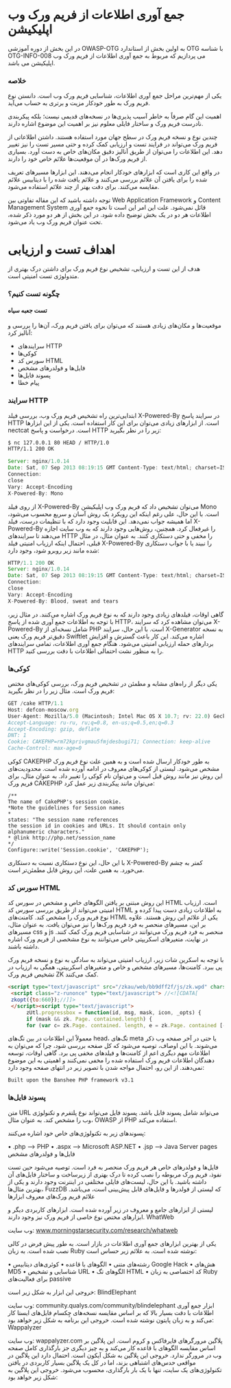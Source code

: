 # جمع آوری اطلاعات از فریم ورک وب اپلیکیشن

در این بخش از دوره آموزشی OWASP-OTG به اولین بخش از استاندارد OTG با شناسه OTG-INFO-008 می پردازیم که مربوط به جمع آوری اطلاعات از فریم ورک وب اپلیکیشن می باشد.
### خلاصه

یکی از مهم‌ترین مراحل جمع آوری اطلاعات، شناسایی فریم ورک وب است. دانستن نوع فریم ورک به طور خودکار مزیت و برتری به حساب می‌آید.

اهمیت این گام صرفاً به خاطر آسیب پذیری‌ها در نسخه‌های قدیمی نیست؛ بلکه پیکربندی نادرست فریم ورک و ساختار فایلی معلوم نیز بر اهمیت این موضوع اشاره دارند.

چندین نوع و نسخه فریم ورک در سطح جهان مورد استفاده هستند. داشتن اطلاعاتی از فریم ورک می‌تواند در فرایند تست و ارزیابی کمک کرده و حتی مسیر تست را نیز تغییر دهد. این اطلاعات را می‌توان از طریق آنالیز دقیق مکان‌های خاص به دست آورد. بسیاری از فریم ورک‌ها در آن موقعیت‌ها علائم خاص خود را دارند.

در واقع این کاری است که ابزارهای خودکار انجام می‌دهند. این ابزارها مسیرهای تعریف شده را برای یافتن آن علائم بررسی می‌کنند و علائم یافت شده را با دیتابیس علائم مقایسه می‌کنند. برای دقت بهتر از چند علائم استفاده می‌شود.

توجه داشته باشید که این مقاله تفاوتی بین Web Application Framework و Content Management System قائل نمی‌شود. علت این امر این است تا نحوه جمع آوری اطلاعات هر دو در یک بخش توضیح داده شود. در این بخش از هر دو مورد ذکر شده، تحت عنوان فریم ورک وب یاد می‌شود.
# اهداف تست و ارزیابی

هدف از این تست و ارزیابی، تشخیص نوع فریم ورک برای داشتن درک بهتری از متدولوژی تست امنیتی است.

### چگونه تست کنیم؟
#### تست جعبه سیاه

موقعیت‌ها و مکان‌های زیادی هستند که می‌توان برای یافتن فریم ورک، آن‌ها را بررسی و آنالیز کرد:

* سرایندهای HTTP
* کوکی‌ها
* سورس کد HTML
* فایل‌ها و فولدرهای مشخص
* پسوند فایل‌ها
* پیام خطا

### سرایند HTTP

ابتدایی‌ترین راه تشخیص فریم ورک وب، بررسی فیلد X-Powered-By در سرایند پاسخ HTTP است. از ابزارهای زیادی می‌توان برای این کار استفاده است. یکی از این ابزارها nectcat است. درخواست و پاسخ HTTP زیر را در نظر بگیرید:
```bash
$ nc 127.0.0.1 80 HEAD / HTTP/1.0
HTTP/1.1 200 OK
```

```js
Server: nginx/1.0.14
Date: Sat, 07 Sep 2013 08:19:15 GMT Content-Type: text/html; charset=ISO-8859-1
Connection:
close
Vary: Accept-Encoding
X-Powered-By: Mono
```

از روی فیلد X-Powered-By می‌توان تشخیص داد که فریم ورک وب اپلیکیشن Mono است. با این حال، علی رغم اینکه این رویکرد یک روش آسان و سریع محسوب می‌شود، اما همیشه جواب نمی‌دهد. این قابلیت وجود دارد که با تنظیمات درست، فیلد X-Powered-By را غیرفعال کرد. همچنین، روش‌هایی وجود دارند که به وب سایت اجازه می‌دهند تا سرایندهای HTTP را مخفی و حتی دستکاری کنند. به عنوان مثال، در مثال قبلی، احتمال اینکه ارزیاب امنیتی فیلد X-Powered-By را نبیند یا با جواب دستکاری شده مانند زیر روبرو شود، وجود دارد:

```js
HTTP/1.1 200 OK
Server: nginx/1.0.14
Date: Sat, 07 Sep 2013 08:19:15 GMT Content-Type: text/html; charset=ISO-8859-1
Connection:
close
Vary: Accept-Encoding
X-Powered-By: Blood, sweat and tears
```

گاهی اوقات، فیلدهای زیادی وجود دارند که به نوع فریم ورک اشاره می‌کنند. در مثال زیر، با توجه به اطلاعات جمع آوری شده از پاسخ HTTP، می‌توان مشاهده کرد که سرایند X-Powered-By شامل نسخه‌ای از PHP است. با این حال، سرایند X-Generator به نسخه دقیق‌تر فریم ورک یعنی Swiftlet اشاره می‌کند. این کار باعث گسترش و افزایش بردارهای حمله ارزیابی امنیتی می‌شود. هنگام جمع آوری اطلاعات، تمامی سرایندهای HTTP را به منظور نشت احتمالی اطلاعات با دقت بررسی کنید.

### کوکی‌ها

یکی دیگر از راه‌های مشابه و مطمئن در تشخیص فریم ورک، بررسی کوکی‌های مختص فریم ورک است. مثال زیر را در نظر بگیرید:
```js
GET /cake HTTP/1.1
Host: defcon-moscow.org
User-Agent: Mozilla/5.0 (Macintosh; Intel Mac OS X 10.7; rv: 22.0) Gecko/20100101 Firefox/22.0 Accept: text/html,application/xhtml+xml,application/xml;q=0.9,*/*;q=0.8
Accept-Language: ru-ru, ru;q=0.8, en-us;q=0.5,en;q=0.3
Accept-Encoding: gzip, deflate
DNT: 1
Cookie: CAKEPHP=rm72kprivgmau5fmjdesbugi71; Connection: keep-alive
Cache-Control: max-age=0
```

کوکی CAKEPHP به طور خودکار ارسال شده است و به همین علت نوع فریم ورک مشخص می‌شود. لیستی از کوکی‌های معروف در ادامه آورده شده است. محدودیت‌های این روش نیز مانند روش قبل است و می‌توان نام کوکی را تغییر داد. به عنوان مثال، برای فریم ورک CAKEPHP می‌توان مانند پیکربندی زیر عمل کرد:
```
/**
The name of CakePHP's session cookie.
*Note the guidelines for Session names
*
states: "The session name references
the session id in cookies and URLs. It should contain only alphanumeric characters."
* @link http://php.net/session_name
*/
Configure::write('Session.cookie', 'CAKEPHP');
```
با این حال، این نوع دستکاری نسبت به دستکاری X-Powered-By کمتر به چشم می‌خورد. به همین علت، این روش قابل مطمئن‌تر است.

### سورس کد HTML

این روش مبتنی بر یافتن الگوهای خاص و مشخص در سورس کد HTML است. ارزیاب امنیتی می‌تواند از طریق بررسی سورس کد HTML به اطلاعات زیادی دست پیدا کرده و نوع فریم ورک را مشخص کند. کامنت‌های HTML یکی از علائم این روش هستند. علاوه بر این، مسیرهای منحصر به فرد فریم ورک‌ها را نیز می‌توان یافت. به عنوان مثال، مسیرهای css و js منحصر به فرد فریم ورک می‌توانند در شناسایی فریم ورک کمک کنند. در نهایت، متغیرهای اسکریپتی خاص می‌توانند به نوع مشخصی از فریم ورک اشاره داشته باشند.

با توجه به اسکرین شات زیر، ارزیاب امنیتی می‌تواند به سادگی به نوع و نسخه فریم ورک پی ببرد. کامنت‌ها، مسیرهای مشخص و خاص و متغیرهای اسکریپتی، همگی به ارزیاب در تشخیص فریم ورک ZK کمک می‌کنند.

```html
<script type="text/javascript" src="/zkau/web/bb9dff2f/js/zk.wpd" charset="UTF-8"></script> 14 <script type="text/javascript" src="/zkau/web/bb9dff2f/js/zul.lang.wpd" charset="UTF-8"></script> 15 <script type="text/javascript" src="/zkau/web/bb9dff2f/js/zuljsp.js" charset="UTF-8"></script> 16 <!-- ZK 6.5.1.1 EE 2012121311 -->
 <script class="z-runonce" type="text/javascript"> //<![CDATA[
 zkopt({to:660});//]]>
 </script><script type="text/javascript">
      zUtl.progressbox = function(id, msg, mask, icon, _opts) {
      if (mask && zk. Page. contained.length) {
      for (var c= zk.Page. contained. length, e = zk.Page. contained [--c]; e; e = zk.Page. contained [--c]) {

  ```

معمولاً این اطلاعات در بین تگ‌های head، تگ‌های meta یا حتی در آخر صفحه وب ذکر می‌شوند. با این اوصاف، توصیه می‌شود که کل صفحه بررسی شود، چرا که می‌توان به اطلاعات مهم دیگری اعم از کامنت‌ها و فیلدهای مخفی پی برد. گاهی اوقات، توسعه دهندگان اطلاعات فریم ورک استفاده شده را مخفی نمی‌کنند و اهمیتی به این موضوع نمی‌دهند. از این رو، احتمال مواجه شدن با تصویر زیر در انتهای صفحه وجود دارد:

```
Built upon the Banshee PHP framework v3.1
```
### پسوند فایل‌ها

متن URL می‌تواند شامل پسوند فایل باشد. پسوند فایل می‌تواند نوع پلتفرم و تکنولوژی وب را مشخص کند. به عنوان مثال، OWASP از PHP استفاده می‌کند.

پسوندهای زیر به تکنولوژی‌های خاص خود اشاره می‌کنند:

• .php –> PHP
• .aspx –> Microsoft ASP.NET
• .jsp –> Java Server pages
فایل‌ها و فولدرهای مشخص

فایل‌ها و فولدرهای خاص هر فریم ورک منحصر به فرد است. توصیه می‌شود حین تست نفوذ، فریم ورک مربوطه را نصب کرده تا درک بهتری از زیرساخت و ساختار فایل‌های آن داشته باشید. با این حال، لیست‌های فایلی مختلفی در اینترنت وجود دارند و یکی از بهترین‌ مثال‌ها، FuzzDB که لیستی از فولدرها و فایل‌های قابل پیش‌بینی است، می‌باشد.
علائم فریم ورک‌های معروف
ابزارها

لیستی از ابزارهای جامع و معروف در زیر آورده شده است. ابزارهای کاربردی دیگر و ابزارهای مختص نوع خاصی از فریم ورک نیز وجود دارند.
WhatWeb

وب سایت: www.morningstarsecurity.com/research/whatweb

یکی از بهترین ابزارهای جمع آوری اطلاعات در بازار است. به طور پیش فرض در کالی نصب شده است. به زبان Ruby نوشته شده است. به علائم زیر حساس است:

• رشته‌های متنی
• الگوهای با قاعده
• کوئری‌های دیتابیس Google Hack
• هش‌های MD5
• شناسایی و تشخیص URL
• الگوهای تگ HTML
• کد اختصاصی به زبان Ruby برای فعالیت‌های passive

خروجی این ابزار به شکل زیر است:
BlindElephant

وب سایت: community.qualys.com/community/blindelephant
ابزار جمع آوری اطلاعات با دقت بسیار بالا که بر اساس مقایسه نسخه‌های چِکسام فایل‌های ایستا کار می‌کند و به زبان پایتون نوشته شده است. خروجی این برنامه به شکل زیر خواهد بود:
Wappalyzer

وب سایت: wappalyzer.com
پلاگین مرورگرهای فایرفاکس و کروم است. این پلاگین بر اساس مقایسه الگوهای با قاعده کار می‌کند و به چیز دیگری جز بارگذاری کامل صفحه وب در مرورگر ندارد. خروجی این پلاگین به شکل آیکون است. احتمال دارد این پلاگین در مواقعی حدس‌های اشتباهی بزند، اما در کل یک پلاگین بسیار کاربردی در یافتن تکنولوژی‌های یک سایت، تنها با یک بار بارگذاری، محسوب می‌شود. خروجی این پلاگین به شکل زیر خواهد بود:
